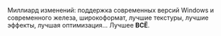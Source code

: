 Миллиард изменений: поддержка современных версий Windows и современного железа, широкоформат, лучшие текстуры, лучшие эффекты, лучшая оптимизация... Лучшее **ВСЁ**.